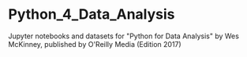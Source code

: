 # Python_4_Data_Analysis
Jupyter notebooks and datasets for "Python for Data Analysis" by Wes McKinney, published by O'Reilly Media (Edition 2017)
